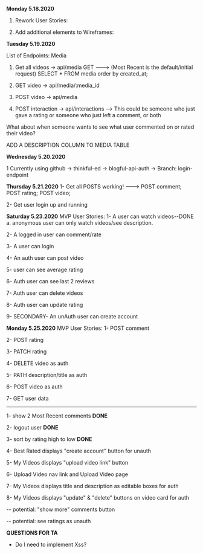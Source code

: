 **Monday 5.18.2020**
1. Rework User Stories:

2. Add additional elements to Wireframes:

**Tuesday 5.19.2020**

List of Endpoints:
Media
1. Get all videos -> api/media GET
---> (Most Recent is the default/initial request) SELECT * FROM media order by created_at;

2. GET video -> api/media/:media_id

3. POST video -> api/media

4. POST interaction -> api/interactions
--> This could be someone who just gave a rating
    or someone who just left a comment, or both

What about when someone wants to see what user commented on or rated their video?


ADD A DESCRIPTION COLUMN TO MEDIA TABLE

**Wednesday 5.20.2020**

1 Currently using github -> thinkful-ed -> blogful-api-auth -> Branch: login-endpoint 

**Thursday 5.21.2020**
1- Get all POSTS working!
---> POST comment; POST rating; POST video;

2- Get user login up and running 

**Saturday 5.23.2020**
MVP User Stories:
1- A user can watch videos--DONE
    a. anonymous user can only watch videos/see description.

2- A logged in user can comment/rate

3- A user can login

4- An auth user can post video 

5- user can see average rating

6- Auth user can see last 2 reviews

7- Auth user can delete videos

8- Auth user can update rating

9- SECONDARY- An unAuth user can create account

**Monday 5.25.2020**
MVP User Stories:
1- POST comment

2- POST rating

3- PATCH rating

4- DELETE video as auth

5- PATH description/title as auth

6- POST video as auth

7- GET user data

****

1- show 2 Most Recent comments **DONE**

2- logout user **DONE**

3- sort by rating high to low **DONE**

4- Best Rated displays "create account" button for unauth

5- My Videos displays "upload video link" button

6- Upload Video nav link and Upload Video page

7- My Videos displays title and description as editable boxes for auth

8- My Videos displays "update" & "delete" buttons on video card for auth

-- potential: "show more" comments button

-- potential: see ratings as unauth

**QUESTIONS FOR TA**
- Do I need to implement Xss?